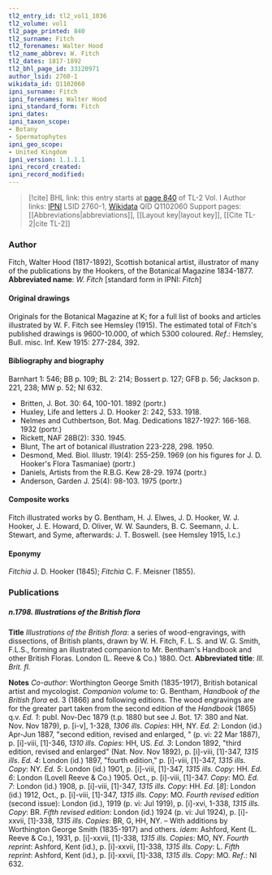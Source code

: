 ```yaml
---
tl2_entry_id: tl2_vol1_1036
tl2_volume: vol1
tl2_page_printed: 840
tl2_surname: Fitch
tl2_forenames: Walter Hood
tl2_name_abbrev: W. Fitch
tl2_dates: 1817-1892
tl2_bhl_page_id: 33120971
author_lsid: 2760-1
wikidata_id: Q1102060
ipni_surname: Fitch
ipni_forenames: Walter Hood
ipni_standard_form: Fitch
ipni_dates: 
ipni_taxon_scope: 
- Botany
- Spermatophytes
ipni_geo_scope: 
- United Kingdom
ipni_version: 1.1.1.1
ipni_record_created: 
ipni_record_modified:
---
```


> [!cite] BHL link: this entry starts at [page 840](https://www.biodiversitylibrary.org/page/33120971) of TL-2 Vol. I
> Author links: [IPNI](https://www.ipni.org/a/2760-1) LSID 2760-1, [Wikidata](https://www.wikidata.org/wiki/Q1102060) QID Q1102060
> Support pages: [[Abbreviations|abbreviations]], [[Layout key|layout key]], [[Cite TL-2|cite TL-2]]

### Author

Fitch, Walter Hood (1817-1892), Scottish botanical artist, illustrator of many of the publications by the Hookers, of the Botanical Magazine 1834-1877. 
**Abbreviated name**: *W. Fitch* \[standard form in IPNI: *Fitch*\]

#### Original drawings

Originals for the Botanical Magazine at K; for a full list of books and articles illustrated by W. F. Fitch see Hemsley (1915). The estimated total of Fitch's published drawings is 9600-10.000, of which 5300 coloured.
*Ref*.: Hemsley, Bull. misc. Inf. Kew 1915: 277-284, 392.

#### Bibliography and biography

Barnhart 1: 546; BB p. 109; BL 2: 214; Bossert p. 127; GFB p. 56; Jackson p. 221, 238; MW p. 52; NI 632.
- Britten, J. Bot. 30: 64, 100-101. 1892 (portr.)
- Huxley, Life and letters J. D. Hooker 2: 242, 533. 1918.
- Nelmes and Cuthbertson, Bot. Mag. Dedications 1827-1927: 166-168. 1932 (portr.)
- Rickett, NAF 28B(2): 330. 1945.
- Blunt, The art of botanical illustration 223-228, 298. 1950.
- Desmond, Med. Biol. Illustr. 19(4): 255-259. 1969 (on his figures for J. D. Hooker's Flora Tasmaniae) (portr.)
- Daniels, Artists from the R.B.G. Kew 28-29. 1974 (portr.)
- Anderson, Garden J. 25(4): 98-103. 1975 (portr.)

#### Composite works

Fitch illustrated works by G. Bentham, H. J. Elwes, J. D. Hooker, W. J. Hooker, J. E. Howard, D. Oliver, W. W. Saunders, B. C. Seemann, J. L. Stewart, and Syme, afterwards: J. T. Boswell. (see Hemsley 1915, l.c.)

#### Eponymy

*Fitchia* J. D. Hooker (1845); *Fitchia* C. F. Meisner (1855).

### Publications

##### n.1798. Illustrations of the British flora

**Title**
*Illustrations of the British flora*: a series of wood-engravings, with dissections, of British plants, drawn by W. H. Fitch, F. L. S. and W. G. Smith, F.L.S., forming an illustrated companion to Mr. Bentham's Handbook and other British Floras. London (L. Reeve & Co.) 1880. Oct.
**Abbreviated title**: *Ill. Brit. fl.*

**Notes**
*Co-author*: Worthington George Smith (1835-1917), British botanical artist and mycologist.
*Companion volume* to: G. Bentham, *Handbook of the British flora* ed. 3 (1866) and following editions. The wood engravings are for the greater part taken from the second edition of the *Handbook* (1865) q.v.
*Ed. 1*: publ. Nov-Dec 1879 (t.p. 1880 but see J. Bot. 17: 380 and Nat. Nov. Nov 1879), p. \[i-v\], 1-328, *1306 ills. Copies*: HH, NY.
*Ed. 2*: London (id.) Apr-Jun 1887, "second edition, revised and enlarged, " (p. vi: 22 Mar 1887), p. \[i\]-viii, \[1\]-346, *1310 ills. Copies*: HH, US.
*Ed. 3*: London 1892, "third edition, revised and enlarged" (Nat. Nov. Nov 1892), p. \[i\]-viii, \[1\]-347, *1315 ills*.
*Ed. 4*: London (id.) 1897, "fourth edition," p. \[i\]-viii, \[1\]-347, *1315 ills. Copy*: NY.
*Ed. 5*: London (id.) 1901, p. \[i\]-viii, \[1\]-347, *1315 ills. Copy*: HH.
*Ed. 6*: London (Lovell Reeve & Co.) 1905. Oct., p. \[i\]-viii, \[1\]-347. *Copy*: MO.
*Ed. 7*: London (id.) 1908, p. \[i\]-viii, \[1\]-347, *1315 ills. Copy*: HH.
*Ed*. \[*8*\]: London (id.) 1912, Oct., p. \[i\]-viii, \[1\]-347, *1315 ills. Copy*: MO.
*Fourth revised edition* (second issue): London (id.), 1919 (p. vi: Jul 1919), p. \[i\]-xvi, 1-338, *1315 ills. Copy*: BR.
*Fifth revised edition*: London (id.) 1924 (p. vi: Jul 1924), p. \[i\]-xxvii, \[1\]-338, *1315 ills*.
*Copies*: BR, G, HH, NY. – With additions by Worthington George Smith (1835-1917) and others.
*idem*: Ashford, Kent (L. Reeve & Co.), 1931, p. \[i\]-xxvii, \[1\]-338, *1315 ills. Copies*: MO, NY.
*Fourth reprint*: Ashford, Kent (id.), p. \[i\]-xxvii, \[1\]-338, *1315 ills. Copy*: L.
*Fifth reprint*: Ashford, Kent (id.), p. \[i\]-xxvii, \[1\]-338, *1315 ills. Copy*: MO.
*Ref*.: NI 632.

